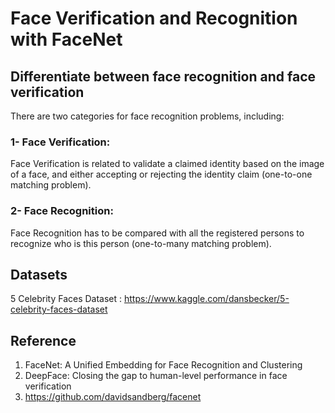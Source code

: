 # Face Verification and Recognition with FaceNet

## Differentiate between face recognition and face verification
There are two categories for face recognition problems, including:

### 1- Face Verification:
Face Verification is related to validate a claimed identity based on the image of a face, and either accepting or rejecting the identity claim (one-to-one matching problem).

### 2- Face Recognition: 
Face Recognition has to be compared with all the registered persons to recognize who is this person (one-to-many matching problem). 

## Datasets
5 Celebrity Faces Dataset : https://www.kaggle.com/dansbecker/5-celebrity-faces-dataset

## Reference
1. FaceNet: A Unified Embedding for Face Recognition and Clustering
2. DeepFace: Closing the gap to human-level performance in face verification
3. https://github.com/davidsandberg/facenet

